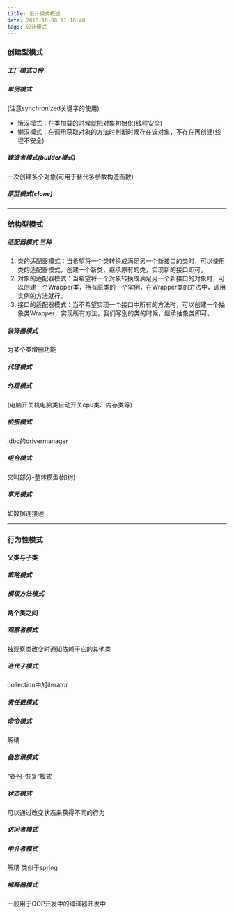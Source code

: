 ```yaml
---
title: 设计模式概述
date: 2016-10-08 11:10:48
tags: 设计模式
---
```


### 创建型模式
##### 工厂模式 3种
##### 单例模式
(注意synchronized关键字的使用)
* 饿汉模式：在类加载的时候就把对象初始化(线程安全)
* 懒汉模式：在调用获取对象的方法时判断时候存在该对象，不存在再创建(线程不安全)
 <!--more-->
 
##### 建造者模式(builder模式)
一次创建多个对象(可用于替代多参数构造函数)

##### 原型模式(clone)

--- 
### 结构型模式
##### 适配器模式 三种 
1. 类的适配器模式：当希望将一个类转换成满足另一个新接口的类时，可以使用类的适配器模式，创建一个新类，继承原有的类，实现新的接口即可。
2. 对象的适配器模式：当希望将一个对象转换成满足另一个新接口的对象时，可以创建一个Wrapper类，持有原类的一个实例，在Wrapper类的方法中，调用实例的方法就行。
3. 接口的适配器模式：当不希望实现一个接口中所有的方法时，可以创建一个抽象类Wrapper，实现所有方法，我们写别的类的时候，继承抽象类即可。

##### 装饰器模式 
为某个类增删功能

##### 代理模式
##### 外观模式
(电脑开关机电脑类自动开关cpu类、内存类等)
##### 桥接模式
jdbc的drivermanager
##### 组合模式
又叫部分-整体模型(如树)
##### 享元模式
如数据连接池
 
---
### 行为性模式
#### 父类与子类
##### 策略模式
##### 模板方法模式
#### 两个类之间
##### 观察者模式
被观察类改变时通知依赖于它的其他类
##### 迭代子模式
collection中的iterator
##### 责任链模式
##### 命令模式
解耦
##### 备忘录模式
“备份-恢复”模式
##### 状态模式
可以通过改变状态来获得不同的行为
##### 访问者模式
##### 中介者模式
解耦 类似于spring
##### 解释器模式
一般用于OOP开发中的编译器开发中
